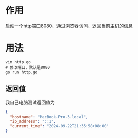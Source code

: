 # 作用
启动一个http端口8080，通过浏览器访问，返回当前主机的信息

# 用法
``` shell 
vim http.go 
# 修改端口，默认是8080
go run http.go
```

## 返回值
我自己电脑测试返回值为
``` json
{
  "hostname": "MacBook-Pro-3.local",
  "ip_address": "::1",
  "current_time": "2024-09-22T21:35:58+08:00"
}
```

